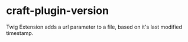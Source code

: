 # craft-plugin-version
Twig Extension adds a url parameter to a file, based on it's last modified timestamp. 
